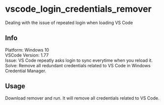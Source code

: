 # vscode_login_credentials_remover
Dealing with the issue of repeated login when loading VS Code

## Info
Platform: Windows 10  
VSCode Version: 1.77  
Issue: VS Code repeatly asks login to sync everytime when you reload it.  
Solve: Remove all redundant credentials related to VS Code in Windows Credential Manager.  

## Usage
Download remover and run. It will remove all credentials related to VS Code.

